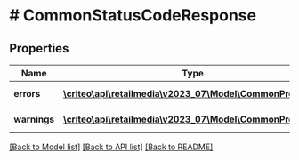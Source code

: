 # # CommonStatusCodeResponse

## Properties

Name | Type | Description | Notes
------------ | ------------- | ------------- | -------------
**errors** | [**\criteo\api\retailmedia\v2023_07\Model\CommonProblem[]**](CommonProblem.md) | errors | [optional] [readonly]
**warnings** | [**\criteo\api\retailmedia\v2023_07\Model\CommonProblem[]**](CommonProblem.md) | warnings | [optional] [readonly]

[[Back to Model list]](../../README.md#models) [[Back to API list]](../../README.md#endpoints) [[Back to README]](../../README.md)
